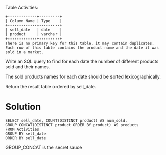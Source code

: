 Table Activities:

```
+-------------+---------+
| Column Name | Type    |
+-------------+---------+
| sell_date   | date    |
| product     | varchar |
+-------------+---------+
There is no primary key for this table, it may contain duplicates.
Each row of this table contains the product name and the date it was sold in a market.
```

Write an SQL query to find for each date the number of different products sold and their names.

The sold products names for each date should be sorted lexicographically.

Return the result table ordered by sell_date.

# Solution

```
SELECT sell_date, COUNT(DISTINCT product) AS num_sold, GROUP_CONCAT(DISTINCT product ORDER BY product) AS products
FROM Activities
GROUP BY sell_date
ORDER BY sell_date
```

GROUP_CONCAT is the secret sauce
